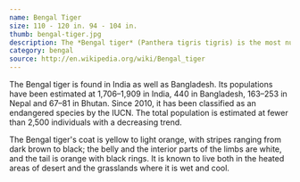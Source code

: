 ```yaml
---
name: Bengal Tiger
size: 110 - 120 in. 94 - 104 in.
thumb: bengal-tiger.jpg
description: The *Bengal tiger* (Panthera tigris tigris) is the most numerous tiger subspecies.
category: bengal
source: http://en.wikipedia.org/wiki/Bengal_tiger
---
```


The Bengal tiger is found in India as well as Bangladesh. Its populations have been estimated at 1,706–1,909 in India, 440 in Bangladesh, 163–253 in Nepal and 67–81 in Bhutan. Since 2010, it has been classified as an endangered species by the IUCN. The total population is estimated at fewer than 2,500 individuals with a decreasing trend.

The Bengal tiger's coat is yellow to light orange, with stripes ranging from dark brown to black; the belly and the interior parts of the limbs are white, and the tail is orange with black rings. It is known to live both in the heated areas of desert and the grasslands where it is wet and cool.
